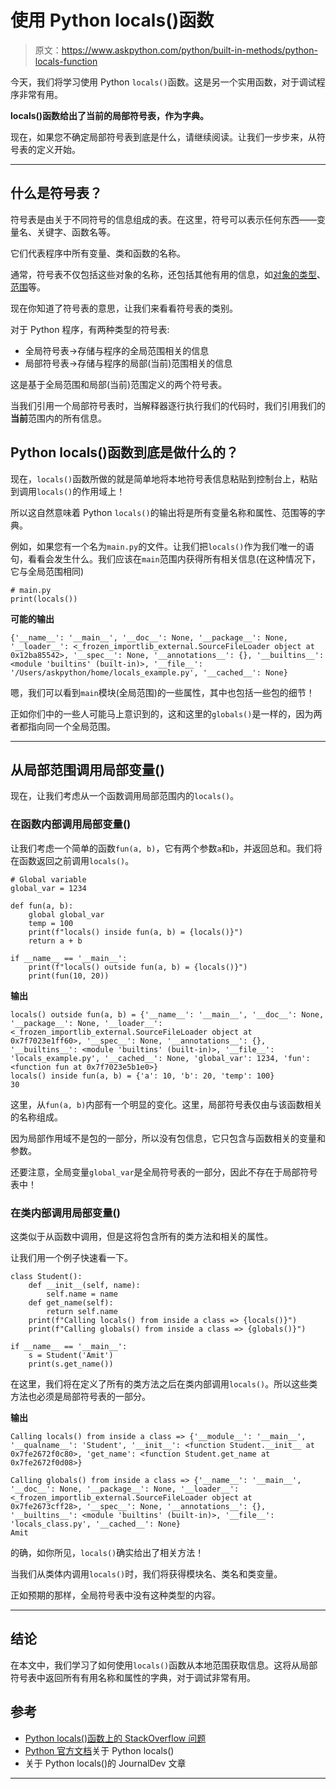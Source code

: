 # 使用 Python locals()函数

> 原文：<https://www.askpython.com/python/built-in-methods/python-locals-function>

今天，我们将学习使用 Python `locals()`函数。这是另一个实用函数，对于调试程序非常有用。

**locals()函数给出了当前的局部符号表，作为字典。**

现在，如果您不确定局部符号表到底是什么，请继续阅读。让我们一步步来，从符号表的定义开始。

* * *

## 什么是符号表？

符号表是由关于不同符号的信息组成的表。在这里，符号可以表示任何东西——变量名、关键字、函数名等。

它们代表程序中所有变量、类和函数的名称。

通常，符号表不仅包括这些对象的名称，还包括其他有用的信息，如[对象的类型](https://www.askpython.com/python/oops/python-classes-objects)、[范围](https://www.askpython.com/python/python-namespace-variable-scope-resolution-legb)等。

现在你知道了符号表的意思，让我们来看看符号表的类别。

对于 Python 程序，有两种类型的符号表:

*   全局符号表->存储与程序的全局范围相关的信息
*   局部符号表->存储与程序的局部(当前)范围相关的信息

这是基于全局范围和局部(当前)范围定义的两个符号表。

当我们引用一个局部符号表时，当解释器逐行执行我们的代码时，我们引用我们的**当前**范围内的所有信息。

## Python locals()函数到底是做什么的？

现在，`locals()`函数所做的就是简单地将本地符号表信息粘贴到控制台上，粘贴到调用`locals()`的作用域上！

所以这自然意味着 Python `locals()`的输出将是所有变量名称和属性、范围等的字典。

例如，如果您有一个名为`main.py`的文件。让我们把`locals()`作为我们唯一的语句，看看会发生什么。我们应该在`main`范围内获得所有相关信息(在这种情况下，它与全局范围相同)

```
# main.py
print(locals())

```

**可能的输出**

```
{'__name__': '__main__', '__doc__': None, '__package__': None, '__loader__': <_frozen_importlib_external.SourceFileLoader object at 0x12ba85542>, '__spec__': None, '__annotations__': {}, '__builtins__': <module 'builtins' (built-in)>, '__file__': '/Users/askpython/home/locals_example.py', '__cached__': None}

```

嗯，我们可以看到`main`模块(全局范围)的一些属性，其中也包括一些包的细节！

正如你们中的一些人可能马上意识到的，这和这里的`globals()`是一样的，因为两者都指向同一个全局范围。

* * *

## 从局部范围调用局部变量()

现在，让我们考虑从一个函数调用局部范围内的`locals()`。

### 在函数内部调用局部变量()

让我们考虑一个简单的函数`fun(a, b)`，它有两个参数`a`和`b`，并返回总和。我们将在函数返回之前调用`locals()`。

```
# Global variable
global_var = 1234

def fun(a, b):
    global global_var
    temp = 100
    print(f"locals() inside fun(a, b) = {locals()}")
    return a + b

if __name__ == '__main__':
    print(f"locals() outside fun(a, b) = {locals()}")
    print(fun(10, 20))

```

**输出**

```
locals() outside fun(a, b) = {'__name__': '__main__', '__doc__': None, '__package__': None, '__loader__': <_frozen_importlib_external.SourceFileLoader object at 0x7f7023e1ff60>, '__spec__': None, '__annotations__': {}, '__builtins__': <module 'builtins' (built-in)>, '__file__': 'locals_example.py', '__cached__': None, 'global_var': 1234, 'fun': <function fun at 0x7f7023e5b1e0>}
locals() inside fun(a, b) = {'a': 10, 'b': 20, 'temp': 100}
30

```

这里，从`fun(a, b)`内部有一个明显的变化。这里，局部符号表仅由与该函数相关的名称组成。

因为局部作用域不是包的一部分，所以没有包信息，它只包含与函数相关的变量和参数。

还要注意，全局变量`global_var`是全局符号表的一部分，因此不存在于局部符号表中！

### 在类内部调用局部变量()

这类似于从函数中调用，但是这将包含所有的类方法和相关的属性。

让我们用一个例子快速看一下。

```
class Student():
    def __init__(self, name):
        self.name = name
    def get_name(self):
        return self.name
    print(f"Calling locals() from inside a class => {locals()}")
    print(f"Calling globals() from inside a class => {globals()}")

if __name__ == '__main__':
    s = Student('Amit')
    print(s.get_name())

```

在这里，我们将在定义了所有的类方法之后在类内部调用`locals()`。所以这些类方法也必须是局部符号表的一部分。

**输出**

```
Calling locals() from inside a class => {'__module__': '__main__', '__qualname__': 'Student', '__init__': <function Student.__init__ at 0x7fe2672f0c80>, 'get_name': <function Student.get_name at 0x7fe2672f0d08>}

Calling globals() from inside a class => {'__name__': '__main__', '__doc__': None, '__package__': None, '__loader__': <_frozen_importlib_external.SourceFileLoader object at 0x7fe2673cff28>, '__spec__': None, '__annotations__': {}, '__builtins__': <module 'builtins' (built-in)>, '__file__': 'locals_class.py', '__cached__': None}
Amit

```

的确，如你所见，`locals()`确实给出了相关方法！

当我们从类体内调用`locals()`时，我们将获得模块名、类名和类变量。

正如预期的那样，全局符号表中没有这种类型的内容。

* * *

## 结论

在本文中，我们学习了如何使用`locals()`函数从本地范围获取信息。这将从局部符号表中返回所有有用名称和属性的字典，对于调试非常有用。

## 参考

*   [Python locals()函数上的 StackOverflow 问题](https://stackoverflow.com/questions/40796264/what-does-pythons-locals-do)
*   [Python 官方文档](https://docs.python.org/3.8/library/functions.html#locals)关于 Python locals()
*   关于 Python locals()的 JournalDev 文章

* * *